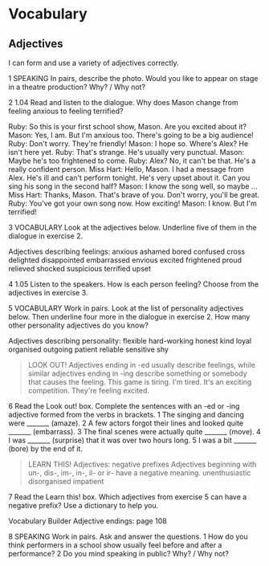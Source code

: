 # Vocabulary

## Adjectives
I can form and use a variety of adjectives correctly.

1 SPEAKING In pairs, describe the photo. Would you like to appear on stage in a theatre production? Why? / Why not?

2 1.04 Read and listen to the dialogue. Why does Mason change from feeling anxious to feeling terrified?

Ruby: So this is your first school show, Mason. Are you excited about it?
Mason: Yes, I am. But I'm anxious too. There's going to be a big audience!
Ruby: Don't worry. They're friendly!
Mason: I hope so. Where's Alex? He isn't here yet.
Ruby: That's strange. He's usually very punctual.
Mason: Maybe he's too frightened to come.
Ruby: Alex? No, it can't be that. He's a really confident person.
Miss Hart: Hello, Mason. I had a message from Alex. He's ill and can't perform tonight. He's very upset about it. Can you sing his song in the second half?
Mason: I know the song well, so maybe ...
Miss Hart: Thanks, Mason. That's brave of you. Don't worry, you'll be great.
Ruby: You've got your own song now. How exciting!
Mason: I know. But I'm terrified!

3 VOCABULARY Look at the adjectives below. Underline five of them in the dialogue in exercise 2.

Adjectives describing feelings: anxious ashamed bored confused cross delighted disappointed embarrassed envious excited frightened proud relieved shocked suspicious terrified upset

4 1.05 Listen to the speakers. How is each person feeling? Choose from the adjectives in exercise 3.

5 VOCABULARY Work in pairs. Look at the list of personality adjectives below. Then underline four more in the dialogue in exercise 2. How many other personality adjectives do you know?

Adjectives describing personality: flexible hard-working honest kind loyal organised outgoing patient reliable sensitive shy

> LOOK OUT!
> Adjectives ending in -ed usually describe feelings, while similar adjectives ending in -ing describe something or somebody that causes the feeling.
> This game is tiring. I'm tired.
> It's an exciting competition. They're feeling excited.

6 Read the Look out! box. Complete the sentences with an -ed or -ing adjective formed from the verbs in brackets.
1 The singing and dancing were _______ (amaze).
2 A few actors forgot their lines and looked quite _______ (embarrass).
3 The final scenes were actually quite _______ (move).
4 I was _______ (surprise) that it was over two hours long.
5 I was a bit _______ (bore) by the end of it.

> LEARN THIS! Adjectives: negative prefixes
> Adjectives beginning with un-, dis-, im-, in-, il- or ir- have a negative meaning.
> unenthusiastic disorganised impatient

7 Read the Learn this! box. Which adjectives from exercise 5 can have a negative prefix? Use a dictionary to help you.

Vocabulary Builder Adjective endings: page 108

8 SPEAKING Work in pairs. Ask and answer the questions.
1 How do you think performers in a school show usually feel before and after a performance?
2 Do you mind speaking in public? Why? / Why not?
